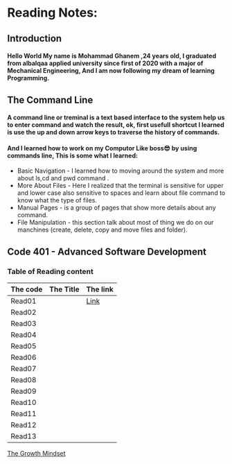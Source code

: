 # Reading Notes:

## Introduction
#### Hello World My name is Mohammad Ghanem ,24 years old, I graduated from albalqaa applied university since first of 2020 with a major of Mechanical Engineering, And I am now following my dream of learning Programming.
## The Command Line
#### A command line or treminal is a text based interface to the system help us to enter command and watch the result, ok, first usefull shortcut I learned is use the up and down arrow keys to traverse the history of commands.
#### And I learned how to work on my Computor Like boss:sunglasses: by using commands line, This is some what I learned:
- Basic Navigation - I learned how to moving around the system and more about ls,cd and pwd command .
- More About Files - Here I realized that the terminal is sensitive for upper and lower case also sensitive to spaces and learn about file command to know what the type of files.
- Manual Pages - is a group of pages that show more details about any command.
- File Manipulation - this section talk about most of thing we do on our manchines (create, delete, copy and move files and folder).




## Code 401 - Advanced Software Development
### Table of Reading content

|   The code         |           The Title           |   The link   |
| -----------------  | ----------------------------- | -----------  |
|   Read01           |                               |   [Link](https://github.com/ghanemgit/reading-notes/blob/main/Testfile.md)           |
|   Read02           |                               |              |
|   Read03           |                               |              |
|   Read04           |                               |              |
|   Read05           |                               |              |
|   Read06           |                               |              |
|   Read07           |                               |              |
|   Read08           |                               |              |
|   Read09           |                               |              |
|   Read10           |                               |              |
|   Read11           |                               |              |
|   Read12           |                               |              |
|   Read13           |                               |              |


[The Growth Mindset](https://github.com/ghanemgit/reading-notes/tree/The-Growth-Mindset)


